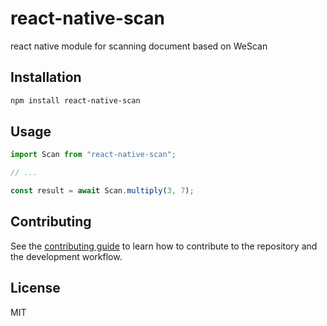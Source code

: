 # react-native-scan

react native module for scanning document based on WeScan

## Installation

```sh
npm install react-native-scan
```

## Usage

```js
import Scan from "react-native-scan";

// ...

const result = await Scan.multiply(3, 7);
```

## Contributing

See the [contributing guide](CONTRIBUTING.md) to learn how to contribute to the repository and the development workflow.

## License

MIT
